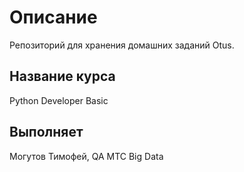 # Описание

Репозиторий для хранения домашних заданий Otus.

## Название курса

Python Developer Basic

## Выполняет

Могутов Тимофей, QA МТС Big Data